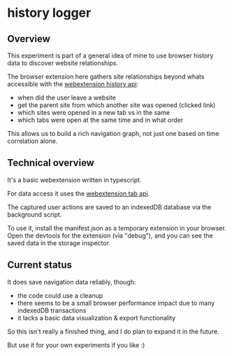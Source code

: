 # history logger

## Overview

This experiment is part of a general idea of mine to use browser history data to discover website relationships.

The browser extension here gathers site relationships beyond whats accessible with the [webextension history api](https://developer.mozilla.org/en-US/docs/Mozilla/Add-ons/WebExtensions/API/history):

- when did the user leave a website
- get the parent site from which another site was opened (clicked link)
- which sites were opened in a new tab vs in the same
- which tabs were open at the same time and in what order

This allows us to build a rich navigation graph, not just one based on time correlation alone.

## Technical overview

It's a basic webextension written in typescript.

For data access it uses the [webextension tab api](https://developer.mozilla.org/en-US/docs/Mozilla/Add-ons/WebExtensions/API/tabs).

The captured user actions are saved to an indexedDB database via the background script.

To use it, install the manifest.json as a temporary extension in your browser. Open the devtools for the extension (via "debug"), and you can see the saved data in the storage inspector.

## Current status

It does save navigation data reliably, though:

- the code could use a cleanup
- there seems to be a small browser performance impact due to many indexedDB transactions
- it lacks a basic data visualization & export functionality

So this isn't really a finished thing, and I do plan to expand it in the future.

But use it for your own experiments if you like :)

